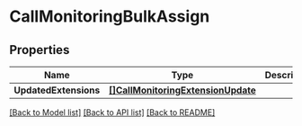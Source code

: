 # CallMonitoringBulkAssign

## Properties

Name | Type | Description | Notes
------------ | ------------- | ------------- | -------------
**UpdatedExtensions** | [**[]CallMonitoringExtensionUpdate**](CallMonitoringExtensionUpdate.md) |  | [optional] 

[[Back to Model list]](../README.md#documentation-for-models) [[Back to API list]](../README.md#documentation-for-api-endpoints) [[Back to README]](../README.md)


